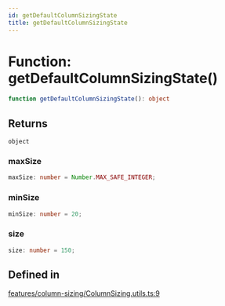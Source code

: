 ```yaml
---
id: getDefaultColumnSizingState
title: getDefaultColumnSizingState
---
```


# Function: getDefaultColumnSizingState()

```ts
function getDefaultColumnSizingState(): object
```

## Returns

`object`

### maxSize

```ts
maxSize: number = Number.MAX_SAFE_INTEGER;
```

### minSize

```ts
minSize: number = 20;
```

### size

```ts
size: number = 150;
```

## Defined in

[features/column-sizing/ColumnSizing.utils.ts:9](https://github.com/TanStack/table/blob/b1e6b79157b0debc7222660572b06c8b857f4605/packages/table-core/src/features/column-sizing/ColumnSizing.utils.ts#L9)
